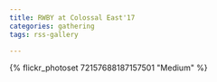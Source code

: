 ```yaml
---
title: RWBY at Colossal East'17
categories: gathering
tags: rss-gallery

---
```


{% flickr_photoset 72157688187157501 "Medium" %}